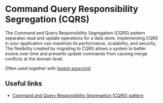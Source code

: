 # Command Query Responsibility Segregation (CQRS)

The Command and Query Responsibility Segregation (CQRS) pattern separates read and update operations for a data store. Implementing CQRS in your application can maximize its performance, scalability, and security. The flexibility created by migrating to CQRS allows a system to better evolve over time and prevents update commands from causing merge conflicts at the domain level.

Often used together with [[event-sourcing]]

## Useful links

- [Command and Query Responsibility Segregation (CQRS) pattern
  ](https://docs.microsoft.com/en-us/azure/architecture/patterns/cqrs)

[//begin]: # "Autogenerated link references for markdown compatibility"
[event-sourcing]: event-sourcing "Event Sourcing"
[//end]: # "Autogenerated link references"
